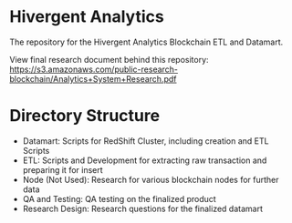 # Hivergent Analytics
The repository for the Hivergent Analytics Blockchain ETL and Datamart.

View final research document behind this repository:
https://s3.amazonaws.com/public-research-blockchain/Analytics+System+Research.pdf

# Directory Structure

- Datamart: Scripts for RedShift Cluster, including creation and ETL Scripts
- ETL: Scripts and Development for extracting raw transaction and preparing it for insert
- Node (Not Used): Research for various blockchain nodes for further data
- QA and Testing: QA testing on the finalized product
- Research Design: Research questions for the finalized datamart
